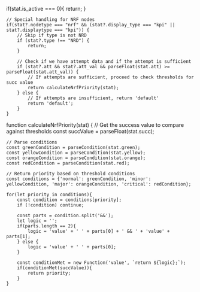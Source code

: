 if(stat.is_active === 0){
        return;
    }
    
    // Special handling for NRF nodes
    if(stat?.nodetype === "nrf" && (stat?.display_type === "kpi" || stat?.displaytype === "kpi")) {
        // Skip if type is not NRD
        if (stat?.type !== "NRD") {
            return;
        }
        
        // Check if we have attempt data and if the attempt is sufficient
        if (stat?.att && stat?.att_val && parseFloat(stat.att) >= parseFloat(stat.att_val)) {
            // If attempts are sufficient, proceed to check thresholds for succ value
            return calculateNrfPriority(stat);
        } else {
            // If attempts are insufficient, return 'default'
            return 'default';
        }
    }

function calculateNrfPriority(stat) {
    // Get the success value to compare against thresholds
    const succValue = parseFloat(stat.succ);
    
    // Parse conditions
    const greenCondition = parseCondition(stat.green);
    const yellowCondition = parseCondition(stat.yellow);
    const orangeCondition = parseCondition(stat.orange);
    const redCondition = parseCondition(stat.red);
    
    // Return priority based on threshold conditions
    const conditions = {'normal': greenCondition, 'minor': yellowCondition, 'major': orangeCondition, 'critical': redCondition};
    
    for(let priority in conditions){
        const condition = conditions[priority];
        if (!condition) continue;
        
        const parts = condition.split('&&');
        let logic = '';
        if(parts.length == 2){
            logic = 'value' + ' ' + parts[0] + ' && ' + 'value' + parts[1];
        } else {
            logic = 'value' + ' ' + parts[0];
        }

        const conditionMet = new Function('value', `return ${logic};`);
        if(conditionMet(succValue)){
            return priority;
        }
    }
    
        
